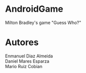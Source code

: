 # AndroidGame
Milton Bradley's game "Guess Who?"
# Autores
Enmanuel Diaz Almeida
<br>
Daniel Mares Esparza
<br>
Mario Ruiz Cobian
